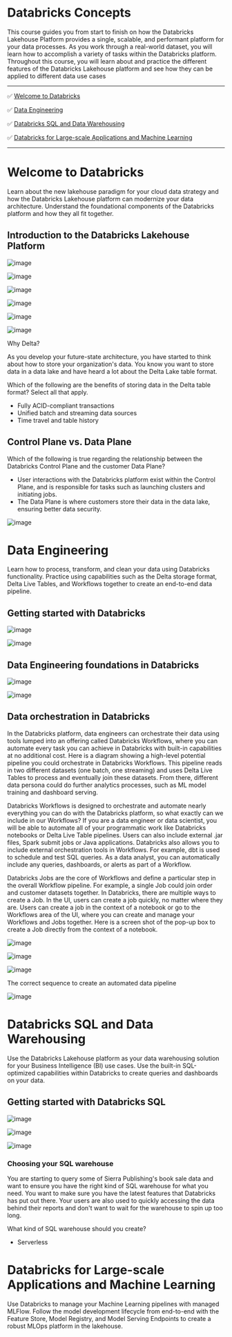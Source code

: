 # Databricks Concepts

This course guides you from start to finish on how the Databricks Lakehouse Platform provides a single, scalable, and performant platform for your data processes. As you work through a real-world dataset, you will learn how to accomplish a variety of tasks within the Databricks platform. Throughout this course, you will learn about and practice the different features of the Databricks Lakehouse platform and see how they can be applied to different data use cases

--------------------

  ✅  [Welcome to Databricks](https://github.com/janaom/databricks-learning/blob/main/databricks-concepts/README.md#welcome-to-databricks)

  ✅  [Data Engineering](https://github.com/janaom/databricks-learning/blob/main/databricks-concepts/README.md#data-engineering)

  ✅  [Databricks SQL and Data Warehousing](https://github.com/janaom/databricks-learning/blob/main/databricks-concepts/README.md#databricks-sql-and-data-warehousing)

  ✅  [Databricks for Large-scale Applications and Machine Learning](https://github.com/janaom/databricks-learning/blob/main/databricks-concepts/README.md#databricks-for-large-scale-applications-and-machine-learning)

------------------------

# Welcome to Databricks

Learn about the new lakehouse paradigm for your cloud data strategy and how the Databricks Lakehouse platform can modernize your data architecture. Understand the foundational components of the Databricks platform and how they all fit together.

## Introduction to the Databricks Lakehouse Platform

![image](https://github.com/user-attachments/assets/77cf0dd3-ff55-4f5d-a958-c233eff0e9a1)

![image](https://github.com/user-attachments/assets/b16eaaef-adb8-4d62-afb0-4af8a4ad624c)

![image](https://github.com/user-attachments/assets/72b2d913-2af7-4920-bba3-29faa41d1166)

![image](https://github.com/user-attachments/assets/60b0a9b8-a363-4d29-9510-207e81f781dd)

![image](https://github.com/user-attachments/assets/f71a526b-4940-4faf-8515-30426423b56d)

![image](https://github.com/user-attachments/assets/9ce1a101-90ab-4a39-b0d5-1a6e3e750d72)

Why Delta?

As you develop your future-state architecture, you have started to think about how to store your organization's data. You know you want to store data in a data lake and have heard a lot about the Delta Lake table format.

Which of the following are the benefits of storing data in the Delta table format? Select all that apply.

+ Fully ACID-compliant transactions
+ Unified batch and streaming data sources
+ Time travel and table history

## Control Plane vs. Data Plane

Which of the following is true regarding the relationship between the Databricks Control Plane and the customer Data Plane?

+ User interactions with the Databricks platform exist within the Control Plane, and is responsible for tasks such as launching clusters and initiating jobs.
+ The Data Plane is where customers store their data in the data lake, ensuring better data security.

![image](https://github.com/user-attachments/assets/ad895e14-e527-4c6e-a83e-b78d47cca900)


# Data Engineering

Learn how to process, transform, and clean your data using Databricks functionality. Practice using capabilities such as the Delta storage format, Delta Live Tables, and Workflows together to create an end-to-end data pipeline.

## Getting started with Databricks

![image](https://github.com/user-attachments/assets/53bf1a26-edeb-4abd-a808-b68c5d2f9ab7)

![image](https://github.com/user-attachments/assets/b0ecc687-1c70-4d26-a08a-636a76bfa2cc)

## Data Engineering foundations in Databricks

![image](https://github.com/user-attachments/assets/3a59c1bc-5795-4f8d-9cca-2a55b8f18825)

![image](https://github.com/user-attachments/assets/f3c48ec3-c144-4135-ae5c-4a26adb05957)

## Data orchestration in Databricks

In the Databricks platform, data engineers can orchestrate their data using tools lumped into an offering called Databricks Workflows, where you can automate every task you can achieve in Databricks with built-in capabilities at no additional cost. Here is a diagram showing a high-level potential pipeline you could orchestrate in Databricks Workflows. This pipeline reads in two different datasets (one batch, one streaming) and uses Delta Live Tables to process and eventually join these datasets. From there, different data persona could do further analytics processes, such as ML model training and dashboard serving. 

Databricks Workflows is designed to orchestrate and automate nearly everything you can do with the Databricks platform, so what exactly can we include in our Workflows? If you are a data engineer or data scientist, you will be able to automate all of your programmatic work like Databricks notebooks or Delta Live Table pipelines. Users can also include external .jar files, Spark submit jobs or Java applications. Databricks also allows you to include external orchestration tools in Workflows. For example, dbt is used to schedule and test SQL queries. As a data analyst, you can automatically include any queries, dashboards, or alerts as part of a Workflow.

Databricks Jobs are the core of Workflows and define a particular step in the overall Workflow pipeline. For example, a single Job could join order and customer datasets together. In Databricks, there are multiple ways to create a Job. In the UI, users can create a job quickly, no matter where they are. Users can create a job in the context of a notebook or go to the Workflows area of the UI, where you can create and manage your Workflows and Jobs together. Here is a screen shot of the pop-up box to create a Job directly from the context of a notebook. 

![image](https://github.com/user-attachments/assets/794aa18a-bf62-44c7-9604-74fdf28b86d6)

![image](https://github.com/user-attachments/assets/344b2226-fe4b-4eda-b9ed-e4742e8d5cf8)

![image](https://github.com/user-attachments/assets/53471603-aad6-44c0-9b27-7d2f3957a9ea)

The correct sequence to create an automated data pipeline

![image](https://github.com/user-attachments/assets/e0c51e4b-172f-4792-a3e1-41195735500a)

# Databricks SQL and Data Warehousing

Use the Databricks Lakehouse platform as your data warehousing solution for your Business Intelligence (BI) use cases. Use the built-in SQL-optimized capabilities within Databricks to create queries and dashboards on your data.

## Getting started with Databricks SQL

![image](https://github.com/user-attachments/assets/d2b30436-63e7-45a0-8337-e89e6a242507)

![image](https://github.com/user-attachments/assets/156521c8-43d5-48f0-83cc-e4e4381bc5c6)

![image](https://github.com/user-attachments/assets/1a9f8d89-2e1f-40f4-908c-412b27c0c3da)

### Choosing your SQL warehouse

You are starting to query some of Sierra Publishing's book sale data and want to ensure you have the right kind of SQL warehouse for what you need. You want to make sure you have the latest features that Databricks has put out there. Your users are also used to quickly accessing the data behind their reports and don't want to wait for the warehouse to spin up too long.

What kind of SQL warehouse should you create?

+ Serverless

# Databricks for Large-scale Applications and Machine Learning

Use Databricks to manage your Machine Learning pipelines with managed MLFlow. Follow the model development lifecycle from end-to-end with the Feature Store, Model Registry, and Model Serving Endpoints to create a robust MLOps platform in the lakehouse.
